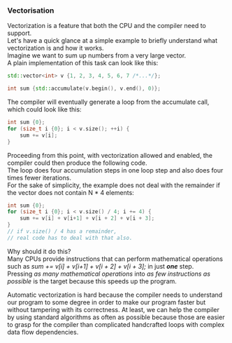 ### Vectorisation

Vectorization is a feature that both the CPU and the compiler need to support. \
Let's have a quick glance at a simple example to briefly understand what vectorization is and how it works. \
Imagine we want to sum up numbers from a very large vector. \
A plain implementation of this task can look like this:
```cpp
std::vector<int> v {1, 2, 3, 4, 5, 6, 7 /*...*/};

int sum {std::accumulate(v.begin(), v.end(), 0)};
```

The compiler will eventually generate a loop from the accumulate call, which could look like this:
```cpp
int sum {0};
for (size_t i {0}; i < v.size(); ++i) {
    sum += v[i];
}
```
Proceeding from this point, with vectorization allowed and enabled, the compiler could then produce the following code. \
The loop does four accumulation steps in one loop step and also does four times fewer iterations. \
For the sake of simplicity, the example does not deal with the remainder if the vector does not contain N * 4 elements:
```cpp
int sum {0};
for (size_t i {0}; i < v.size() / 4; i += 4) {
    sum += v[i] + v[i+1] + v[i + 2] + v[i + 3];
}
// if v.size() / 4 has a remainder, 
// real code has to deal with that also.
```
Why should it do this? \
Many CPUs provide instructions that can perform mathematical operations such as *sum += v[i] + v[i+1] + v[i + 2] + v[i + 3];* in just ***one*** step. \
Pressing *as many mathematical operations* into *as few instructions as possible* is the target because this speeds up the program.

Automatic vectorization is hard because the compiler needs to understand our program to some degree in order to make our program faster but without tampering with its correctness. At least, we can help the compiler by using standard algorithms as often as possible because those are easier to grasp for the compiler than complicated handcrafted loops with complex data flow dependencies.